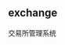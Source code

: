<!--
 * @Author: your name
 * @Date: 2020-06-09 09:15:49
 * @LastEditTime: 2020-06-28 17:21:51
 * @LastEditors: your name
 * @Description: In User Settings Edit
 * @FilePath: \exchange-交易所管理系统\README.md
--> 
## exchange

交易所管理系统

